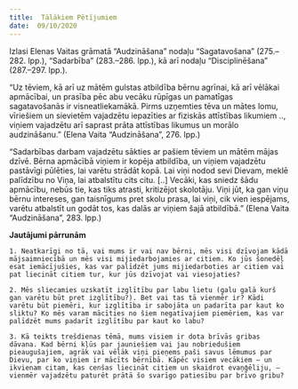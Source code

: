```yaml
---
title:  Tālākiem Pētījumiem
date:  09/10/2020
---
```


Izlasi Elenas Vaitas grāmatā “Audzināšana” nodaļu “Sagatavošana” (275.–282. lpp.), “Sadarbība” (283.–286. lpp.), kā arī nodaļu “Disciplinēšana” (287.–297. lpp.).

“Uz tēviem, kā arī uz mātēm gulstas atbildība bērnu agrīnai, kā arī vēlākai apmācībai, un prasība pēc abu vecāku rūpīgas un pamatīgas sagatavošanās ir visneatliekamākā. Pirms uzņemties tēva un mātes lomu, vīriešiem un sievietēm vajadzētu iepazīties ar fiziskās attīstības likumiem .., viņiem vajadzētu arī saprast prāta attīstības likumus un morālo audzināšanu.” (Elena Vaita “Audzināšana”, 276. lpp.)

“Sadarbības darbam vajadzētu sākties ar pašiem tēviem un mātēm mājas dzīvē. Bērna apmācībā viņiem ir kopēja atbildība, un viņiem vajadzētu pastāvīgi pūlēties, lai varētu strādāt kopā. Lai viņi nodod sevi Dievam, meklē palīdzību no Viņa, lai atbalstītu cits citu. [..] Vecāki, kas sniedz šādu apmācību, nebūs tie, kas tiks atrasti, kritizējot skolotāju. Viņi jūt, ka gan viņu bērnu intereses, gan taisnīgums pret skolu prasa, lai viņi, cik vien iespējams, varētu atbalstīt un godāt tos, kas dalās ar viņiem šajā atbildībā.” (Elena Vaita “Audzināšana”, 283. lpp.)

**Jautājumi pārrunām**

`1.	Neatkarīgi no tā, vai mums ir vai nav bērni, mēs visi dzīvojam kādā mājsaimniecībā un mēs visi mijiedarbojamies ar citiem. Ko jūs šonedēļ esat iemācījušies, kas var palīdzēt jums mijiedarboties ar citiem vai pat liecināt citiem tur, kur jūs dzīvojat vai viesojaties?`

`2.	Mēs sliecamies uzskatīt izglītību par labu lietu (galu galā kurš gan varētu būt pret izglītību?). Bet vai tas tā vienmēr ir? Kādi varētu būt piemēri, kur izglītība ir sabojāta un padarīta par kaut ko sliktu? Ko mēs varam mācīties no šiem negatīvajiem piemēriem, kas var palīdzēt mums padarīt izglītību par kaut ko labu?`

`3.	Kā teikts trešdienas tēmā, mums visiem ir dota brīvās gribas dāvana. Kad bērni kļūs par jauniešiem vai jau nobriedušiem pieaugušajiem, agrāk vai vēlāk viņi pieņems paši savus lēmumus par Dievu, par ko viņiem ir mācīts bērnībā. Kāpēc visiem vecākiem – un ikvienam citam, kas cenšas liecināt citiem un skaidrot evaņģēliju, – vienmēr vajadzētu paturēt prātā šo svarīgo patiesību par brīvo gribu?`